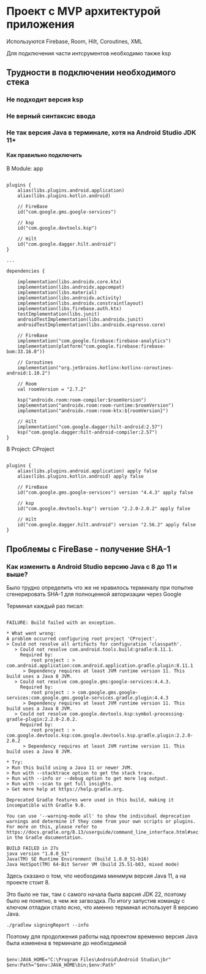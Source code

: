 # Проект с MVP архитектурой приложения 

Используются Firebase, Room, Hilt, Coroutines, XML

Для подключения части интсрументов необходимо также ksp


## Трудности в подключении необходимого стека

### Не подходит версия ksp
### Не верный синтаксис ввода
### Не так версия Java в терминале, хотя на Android Studio JDK 11+ 

#### Как правильно подключить

В Module: app
~~~

plugins {
    alias(libs.plugins.android.application)
    alias(libs.plugins.kotlin.android)

    // FireBase
    id("com.google.gms.google-services")

    // ksp
    id("com.google.devtools.ksp")

    // Hilt
    id("com.google.dagger.hilt.android")
}

...

dependencies {

    implementation(libs.androidx.core.ktx)
    implementation(libs.androidx.appcompat)
    implementation(libs.material)
    implementation(libs.androidx.activity)
    implementation(libs.androidx.constraintlayout)
    implementation(libs.firebase.auth.ktx)
    testImplementation(libs.junit)
    androidTestImplementation(libs.androidx.junit)
    androidTestImplementation(libs.androidx.espresso.core)

    // FireBase
    implementation("com.google.firebase:firebase-analytics")
    implementation(platform("com.google.firebase:firebase-bom:33.16.0"))

    // Coroutines
    implementation("org.jetbrains.kotlinx:kotlinx-coroutines-android:1.10.2")

    // Room
    val roomVersion = "2.7.2"

    ksp("androidx.room:room-compiler:$roomVersion")
    implementation("androidx.room:room-runtime:$roomVersion")
    implementation("androidx.room:room-ktx:${roomVersion}")

    // Hilt
    implementation("com.google.dagger:hilt-android:2.57")
    ksp("com.google.dagger:hilt-android-compiler:2.57")
}

~~~

В Project: CProject
~~~

plugins {
    alias(libs.plugins.android.application) apply false
    alias(libs.plugins.kotlin.android) apply false

    // FireBase
    id("com.google.gms.google-services") version "4.4.3" apply false

    // ksp
    id("com.google.devtools.ksp") version "2.2.0-2.0.2" apply false

    // Hilt
    id("com.google.dagger.hilt.android") version "2.56.2" apply false
}

~~~


## Проблемы с FireBase - получение SHA-1

### Как изменить в Android Studio версию Java с 8 до 11 и выше? 
Было трудно определить что же не нравилось терминалу при попытке сгенерировать SHA-1 для полноценной авторизации через Google

Терминал каждый раз писал:

~~~

FAILURE: Build failed with an exception.

* What went wrong:
A problem occurred configuring root project 'CProject'.
> Could not resolve all artifacts for configuration 'classpath'.
   > Could not resolve com.android.tools.build:gradle:8.11.1.
     Required by:
         root project : > com.android.application:com.android.application.gradle.plugin:8.11.1
      > Dependency requires at least JVM runtime version 11. This build uses a Java 8 JVM.
   > Could not resolve com.google.gms:google-services:4.4.3.
     Required by:
         root project : > com.google.gms.google-services:com.google.gms.google-services.gradle.plugin:4.4.3
      > Dependency requires at least JVM runtime version 11. This build uses a Java 8 JVM.
   > Could not resolve com.google.devtools.ksp:symbol-processing-gradle-plugin:2.2.0-2.0.2.
     Required by:
         root project : > com.google.devtools.ksp:com.google.devtools.ksp.gradle.plugin:2.2.0-2.0.2
      > Dependency requires at least JVM runtime version 11. This build uses a Java 8 JVM.

* Try:
> Run this build using a Java 11 or newer JVM.
> Run with --stacktrace option to get the stack trace.
> Run with --info or --debug option to get more log output.
> Run with --scan to get full insights.
> Get more help at https://help.gradle.org.

Deprecated Gradle features were used in this build, making it incompatible with Gradle 9.0.

You can use '--warning-mode all' to show the individual deprecation warnings and determine if they come from your own scripts or plugins.
For more on this, please refer to https://docs.gradle.org/8.13/userguide/command_line_interface.html#sec:command_line_warnings in the Gradle documentation.

BUILD FAILED in 27s
java version "1.8.0_51"
Java(TM) SE Runtime Environment (build 1.8.0_51-b16)
Java HotSpot(TM) 64-Bit Server VM (build 25.51-b03, mixed mode)

~~~

Здесь сказано о том, что необходима минимум версия Java 11, а на проекте стоит 8. 

Это было не так, там с самого начала была варсия JDK 22, поэтому было не понятно, в чем же загвоздка.
По итогу запустив команду с ключом отладки стало ясно, что именно терминал использует 8 версию Java.
~~~
./gradlew signingReport --info
~~~

Поэтому для продолжения работы над проектом временно версия Java была изменена в терминале до необходимой

~~~

$env:JAVA_HOME="C:\Program Files\Android\Android Studio\jbr"
$env:Path="$env:JAVA_HOME\bin;$env:Path"

~~~
